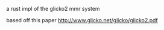 a rust impl of the glicko2 mmr system

based off this paper http://www.glicko.net/glicko/glicko2.pdf